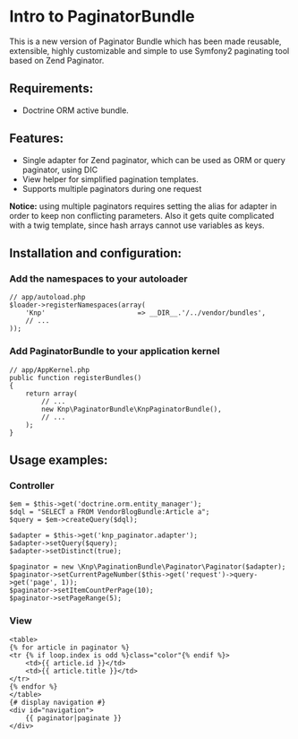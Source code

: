 # Intro to PaginatorBundle

This is a new version of Paginator Bundle which has been made reusable, extensible,
highly customizable and simple to use Symfony2 paginating tool
based on Zend Paginator.

## Requirements:

- Doctrine ORM active bundle.

## Features:

- Single adapter for Zend paginator, which can be used as ORM or query paginator, using DIC
- View helper for simplified pagination templates.
- Supports multiple paginators during one request

**Notice:** using multiple paginators requires setting the alias for adapter in order to keep non
conflicting parameters. Also it gets quite complicated with a twig template, since hash arrays cannot use
variables as keys.

## Installation and configuration:

### Add the namespaces to your autoloader

    // app/autoload.php
    $loader->registerNamespaces(array(
        'Knp'                       => __DIR__.'/../vendor/bundles',
        // ...
    ));


### Add PaginatorBundle to your application kernel

    // app/AppKernel.php
    public function registerBundles()
    {
        return array(
            // ...
            new Knp\PaginatorBundle\KnpPaginatorBundle(),
            // ...
        );
    }

## Usage examples:

### Controller

    $em = $this->get('doctrine.orm.entity_manager');
    $dql = "SELECT a FROM VendorBlogBundle:Article a";
    $query = $em->createQuery($dql);

    $adapter = $this->get('knp_paginator.adapter');
    $adapter->setQuery($query);
    $adapter->setDistinct(true);

    $paginator = new \Knp\PaginationBundle\Paginator\Paginator($adapter);
    $paginator->setCurrentPageNumber($this->get('request')->query->get('page', 1));
    $paginator->setItemCountPerPage(10);
    $paginator->setPageRange(5);

### View

    <table>
    {% for article in paginator %}
    <tr {% if loop.index is odd %}class="color"{% endif %}>
        <td>{{ article.id }}</td>
        <td>{{ article.title }}</td>
    </tr>
    {% endfor %}
    </table>
    {# display navigation #}
    <div id="navigation">
        {{ paginator|paginate }}
    </div>

